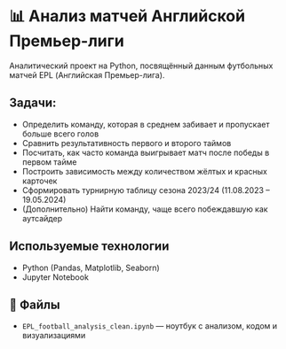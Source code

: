 
# 📊 Анализ матчей Английской Премьер-лиги

Аналитический проект на Python, посвящённый данным футбольных матчей EPL (Английская Премьер-лига).

## Задачи:
- Определить команду, которая в среднем забивает и пропускает больше всего голов
- Сравнить результативность первого и второго таймов
- Посчитать, как часто команда выигрывает матч после победы в первом тайме
- Построить зависимость между количеством жёлтых и красных карточек
- Сформировать турнирную таблицу сезона 2023/24 (11.08.2023 – 19.05.2024)
- (Дополнительно) Найти команду, чаще всего побеждавшую как аутсайдер

## Используемые технологии
- Python (Pandas, Matplotlib, Seaborn)
- Jupyter Notebook

## 📁 Файлы
- `EPL_football_analysis_clean.ipynb` — ноутбук с анализом, кодом и визуализациями
